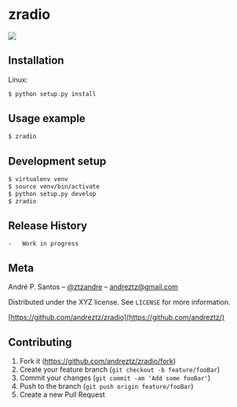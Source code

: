 # zradio

![](header.png)

## Installation

Linux:

```sh
$ python setup.py install
```

## Usage example

```sh
$ zradio
```

## Development setup

```sh
$ virtualenv venv
$ source venv/bin/activate
$ python setup.py develop
$ zradio
```

## Release History

    -   Work in progress

## Meta

André P. Santos – [@ztzandre](https://twitter.com/ztzandre) – andreztz@gmail.com

Distributed under the XYZ license. See `LICENSE` for more information.

[https://github.com/andreztz/zradio](https://github.com/andreztz/)

## Contributing

1. Fork it (<https://github.com/andreztz/zradio/fork>)
2. Create your feature branch (`git checkout -b feature/fooBar`)
3. Commit your changes (`git commit -am 'Add some fooBar'`)
4. Push to the branch (`git push origin feature/fooBar`)
5. Create a new Pull Request
